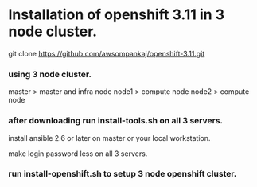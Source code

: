 # Installation of openshift 3.11 in 3 node cluster.

git clone https://github.com/awsompankaj/openshift-3.11.git

### using 3 node cluster.

master  > master and infra node
node1   > compute node
node2   > compute node

### after downloading run install-tools.sh on all 3 servers.

install ansible 2.6 or later on master or your local workstation.

make login password less on all 3 servers.

### run install-openshift.sh to setup 3 node openshift cluster.
